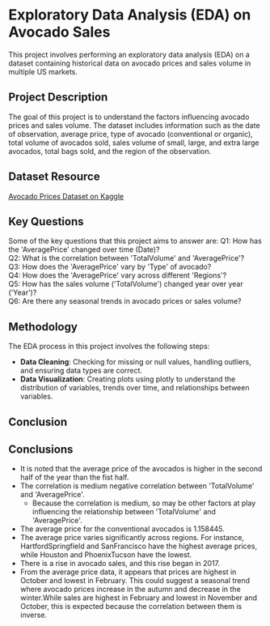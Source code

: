 # Exploratory Data Analysis (EDA) on Avocado Sales

This project involves performing an exploratory data analysis (EDA) on a dataset containing historical data on avocado prices and sales volume in multiple US markets.

## Project Description

The goal of this project is to understand the factors influencing avocado prices and sales volume. The dataset includes information such as the date of observation, average price, type of avocado (conventional or organic), total volume of avocados sold, sales volume of small, large, and extra large avocados, total bags sold, and the region of the observation.

## Dataset Resource
[Avocado Prices Dataset on Kaggle](https://www.kaggle.com/datasets/neuromusic/avocado-prices)


## Key Questions

Some of the key questions that this project aims to answer are:
Q1: How has the 'AveragePrice' changed over time (Date)?<br>
Q2: What is the correlation between 'TotalVolume' and 'AveragePrice'?<br>
Q3: How does the 'AveragePrice' vary by 'Type' of avocado?<br>
Q4: How does the 'AveragePrice' vary across different 'Regions'?<br>
Q5: How has the sales volume ('TotalVolume') changed year over year ('Year')?<br>
Q6: Are there any seasonal trends in avocado prices or sales volume?<br>

## Methodology

The EDA process in this project involves the following steps:
- **Data Cleaning**: Checking for missing or null values, handling outliers, and ensuring data types are correct.
- **Data Visualization**: Creating plots using plotly to understand the distribution of variables, trends over time, and relationships between variables.

## Conclusion

## Conclusions
* It is noted that the average price of the avocados is higher in the second half of the year than the fist half.
* The correlation is medium negative correlation between 'TotalVolume' and 'AveragePrice'.
  * Because the correlation is medium, so may be other factors at play influencing the relationship between 'TotalVolume' and 'AveragePrice'.
* The average price for the conventional avocados is 1.158445.
* The average price varies significantly across regions. For instance, HartfordSpringfield and SanFrancisco have the highest average prices, while
  Houston and PhoenixTucson have the lowest.
* There is a rise in avocado sales, and this rise began in 2017.
* From the average price data, it appears that prices are highest in October and lowest in February. This could suggest a seasonal trend where avocado prices increase in the autumn and decrease in the winter.While sales are highest in February and lowest in November and October, this is expected because the correlation between them is inverse.

